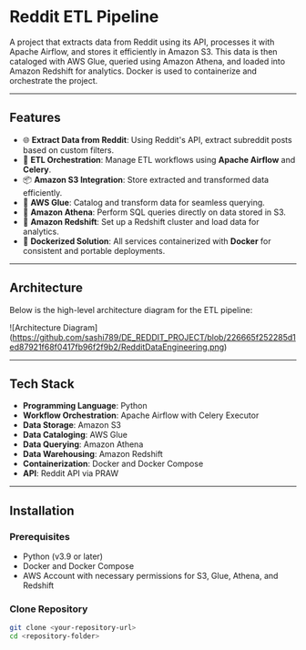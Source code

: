 # Reddit ETL Pipeline

A project that extracts data from Reddit using its API, processes it with Apache Airflow, and stores it efficiently in Amazon S3. This data is then cataloged with AWS Glue, queried using Amazon Athena, and loaded into Amazon Redshift for analytics. Docker is used to containerize and orchestrate the project.

---

## Features

- 🌐 **Extract Data from Reddit**: Using Reddit's API, extract subreddit posts based on custom filters.
- 🔄 **ETL Orchestration**: Manage ETL workflows using **Apache Airflow** and **Celery**.
- 📦 **Amazon S3 Integration**: Store extracted and transformed data efficiently.
- 🧠 **AWS Glue**: Catalog and transform data for seamless querying.
- 📜 **Amazon Athena**: Perform SQL queries directly on data stored in S3.
- 🏢 **Amazon Redshift**: Set up a Redshift cluster and load data for analytics.
- 🐳 **Dockerized Solution**: All services containerized with **Docker** for consistent and portable deployments.

---

## Architecture

Below is the high-level architecture diagram for the ETL pipeline:

![Architecture Diagram] (https://github.com/sashi789/DE_REDDIT_PROJECT/blob/226665f252285d1ed87921f68f0417fb96f2f9b2/RedditDataEngineering.png)

---

## Tech Stack

- **Programming Language**: Python
- **Workflow Orchestration**: Apache Airflow with Celery Executor
- **Data Storage**: Amazon S3
- **Data Cataloging**: AWS Glue
- **Data Querying**: Amazon Athena
- **Data Warehousing**: Amazon Redshift
- **Containerization**: Docker and Docker Compose
- **API**: Reddit API via PRAW

---

## Installation

### Prerequisites
- Python (v3.9 or later)
- Docker and Docker Compose
- AWS Account with necessary permissions for S3, Glue, Athena, and Redshift

### Clone Repository
```bash
git clone <your-repository-url>
cd <repository-folder>
